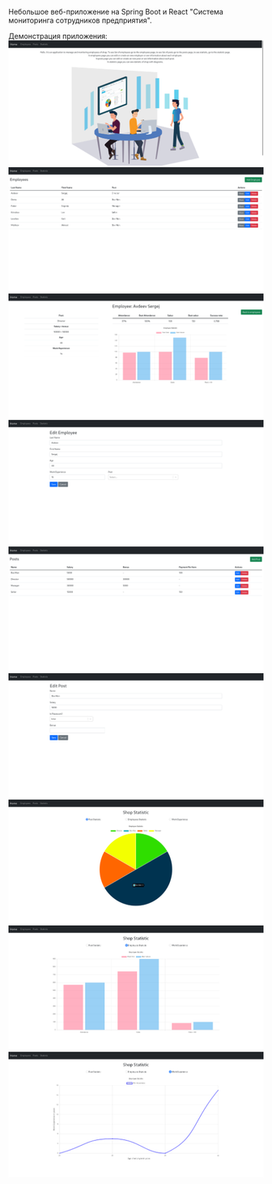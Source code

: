 Небольшое веб-приложение на Spring Boot и React "Система мониторинга
сотрудников предприятия".

Демонстрация приложения:
![](imgs/home.png)
![](imgs/employees_list.png)
![](imgs/employee_info.png)
![](imgs/employee_edit.png)
![](imgs/post_list.png)
![](imgs/post_edit.png)
![](imgs/statistic_1.png)
![](imgs/statistic_2.png)
![](imgs/statistic_3.png)